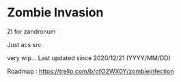 # Zombie Invasion
ZI for zandronum

Just acs src

very wip... Last updated since 2020/12/21 (YYYY/MM/DD)

Roadmap : https://trello.com/b/ofO2WX0Y/zombieinfection

